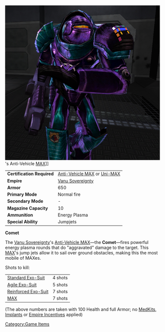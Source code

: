 ![](../images/CometPicture.jpg "fig:CometPicture.jpg")'s Anti-Vehicle
[MAX](Mechanized_Assault_Exo-Suit.md)\]\]

|                            |                                                                                                |
| -------------------------- | ---------------------------------------------------------------------------------------------- |
| **Certification Required** | [Anti-Vehicle MAX](<Anti-Vehicle_MAX_(Certification)>) or [Uni-MAX](<Uni-MAX_(Certification)>) |
| **Empire**                 | [Vanu Sovereignty](../etc/Vanu_Sovereignty.md)                                                 |
| **Armor**                  | 650                                                                                            |
| **Primary Mode**           | Normal fire                                                                                    |
| **Secondary Mode**         | \-                                                                                             |
| **Magazine Capacity**      | 10                                                                                             |
| **Ammunition**             | Energy Plasma                                                                                  |
| **Special Ability**        | Jumpjets                                                                                       |

**Comet**

The [Vanu Sovereignty](../etc/Vanu_Sovereignty.md)'s [Anti-Vehicle
MAX](<Anti-Vehicle_MAX_(Certification)>)—the **Comet**—fires
powerful energy plasma rounds that do "aggravated" damage to the target.
This [MAX](Mechanized_Assault_Exo-Suit.md)'s jump jets allow it
to sail over ground obstacles, making this the most mobile of MAXes.

Shots to kill:

|                                                        |         |
| ------------------------------------------------------ | ------- |
| [Standard Exo-Suit](../armor/Standard_Exo-Suit.md)     | 4 shots |
| [Agile Exo-Suit](../armor/Agile_Exo-Suit.md)           | 5 shots |
| [Reinforced Exo-Suit](../armor/Reinforced_Exo-Suit.md) | 7 shots |
| [MAX](Mechanized_Assault_Exo-Suit.md)                  | 7 shots |

(The above numbers are taken with 100 Health and full Armor; no
[MedKits](MedKit.md), [Implants](../implants/Implants.md) or [Empire
Incentives](../etc/Empire_Incentives.md) applied)

[Category:Game Items](Category:Game_Items.md)
